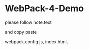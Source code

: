 # WebPack-4-Demo
please follow note.text


and copy paste

webpack.config.js, index.html, 











